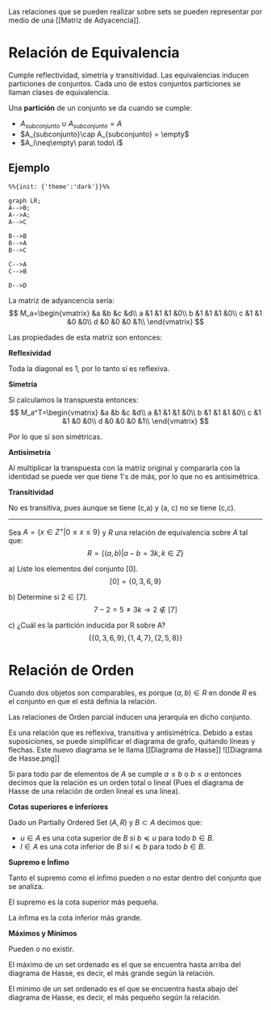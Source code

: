 Las relaciones que se pueden realizar sobre sets se pueden representar por medio de una [[Matriz de Adyacencia]].
# Relación de Equivalencia
Cumple reflectividad, simetría y transitividad. Las equivalencias inducen particiones de conjuntos. Cada uno de estos conjuntos particiones se llaman clases de equivalencia.

Una **partición** de un conjunto se da cuando se cumple:
* $A_{subconjunto}\cup A_{subconjunto} = A$
* $A_{subconjunto}\cap A_{subconjunto} = \empty$
* $A_i\neq\empty\ para\ todo\ i$

## Ejemplo
```mermaid
%%{init: {'theme':'dark'}}%%

graph LR;
A-->B;
A-->A;
A-->C

B-->B
B-->A
B-->C

C-->A
C-->B

D-->D
``` 

La matriz de adyancencia sería:
$$
M_a=\begin{vmatrix}
 &a &b &c &d\\
a &1 &1 &1 &0\\
b &1 &1 &1 &0\\
c &1 &1 &0 &0\\
d &0 &0 &0 &1\\
\end{vmatrix}
$$

Las propiedades de esta matriz son entonces:

**Reflexividad**

Toda la diagonal es 1, por lo tanto sí es reflexiva.

**Simetría**

Si calculamos la transpuesta entonces:
$$
M_a^T=\begin{vmatrix}
 &a &b &c &d\\
a &1 &1 &1 &0\\
b &1 &1 &1 &0\\
c &1 &1 &0 &0\\
d &0 &0 &0 &1\\
\end{vmatrix}
$$

Por lo que sí son simétricas.

**Antisimetría**

Al multiplicar la transpuesta con la matriz original y compararla con la identidad se puede ver que tiene 1's de más, por lo que no es antisimétrica.

**Transitividad**

No es transitiva, pues aunque se tiene (c,a) y (a, c) no se tiene (c,c).

---
Sea $A=\{x\in Z^+|0\leq x\leq9\}$ y $R$ una relación de equivalencia sobre $A$ tal que:
$$
R=\{(a,b)|a-b=3k,k\in Z\}
$$

a) Liste los elementos del conjunto $[0]$.
$$
[0]=\{0,3,6,9\}
$$

b) Determine si $2\in[7]$.
$$
7-2=5\ne3k\rightarrow2\notin[7]
$$

c) ¿Cuál es la partición inducida por R sobre A?
$$
\{\{0,3,6,9\}, \{1,4,7\}, \{2,5,8\}\} 
$$

# Relación de Orden
Cuando dos objetos son comparables, es porque $(a,b)\in R$ en donde $R$ es el conjunto en que el está definia la relación.

Las relaciones de Orden parcial inducen una jerarquía en dicho conjunto.

Es una relación que es reflexiva, transitiva y antisimétrica. Debido a estas suposiciones, se puede simplificar el diagrama de grafo, quitando líneas y flechas. Este nuevo diagrama se le llama [[Diagrama de Hasse]]
![[Diagrama de Hasse.png]]

Si para todo par de elementos de $A$ se cumple $a \leq b$ o $b \leq a$ entonces decimos que la relación es un orden total o lineal (Pues el diagrama de Hasse de una relación de orden lineal es una línea). 

**Cotas superiores e inferiores**

Dado un Partially Ordered Set $(A,R)$ y $B\subset A$ decimos que:
* $u\in A$ es una cota superior de $B$ si $b\preccurlyeq u$ para todo $b\in B$.
* $l\in A$ es una cota inferior de $B$ si $l\preccurlyeq b$ para todo $b\in B$.

**Supremo e Ínfimo**

Tanto el supremo como el ínfimo pueden o no estar dentro del conjunto que se analiza.

El supremo es la cota superior más pequeña.

La ínfima es la cota inferior más grande.

**Máximos y Mínimos**

Pueden o no existir.

El máximo de un set ordenado es el que se encuentra hasta arriba del diagrama de Hasse, es decir, el más grande según la relación.

El mínimo de un set ordenado es el que se encuentra hasta abajo del diagrama de Hasse, es decir, el más pequeño según la relación.
